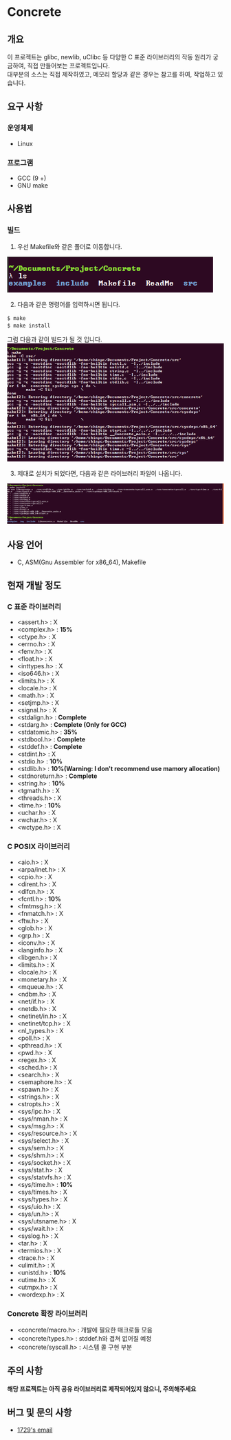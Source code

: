 # Concrete

## 개요

이 프로젝트는 glibc, newlib, uClibc 등 다양한 C 표준 라이브러리의 작동 원리가 궁금하여, 직접 만들어보는 프로젝트입니다.
\
대부분의 소스는 직접 제작하였고, 메모리 할당과 같은 경우는 참고를 하여, 작업하고 있습니다.

## 요구 사항

### 운영체제
- Linux

### 프로그램
- GCC (9 +)
- GNU make

## 사용법

### 빌드

1. 우선 Makefile와 같은 폴더로 이동합니다.

![first](./img/1.png)

2. 다음과 같은 명령어를 입력하시면 됩니다.

``` sh
$ make
$ make install
```

그럼 다음과 같이 빌드가 될 것 입니다.
![second](./img/2.png)

3. 제대로 설치가 되었다면, 다음과 같은 라이브러리 파일이 나옵니다.

![last](./img/3.png)

## 사용 언어
- C, ASM(Gnu Assembler for x86_64), Makefile

## 현재 개발 정도

### C 표준 라이브러리
- <assert.h\>      : X
- <complex.h\>     : **15%**
- <ctype.h\>       : X
- <errno.h\>       : X
- <fenv.h\>        : X
- <float.h\>       : X
- <inttypes.h\>    : X
- <iso646.h\>      : X
- <limits.h\>      : X
- <locale.h\>      : X
- <math.h\>        : X
- <setjmp.h\>      : X
- <signal.h\>      : X
- <stdalign.h\>    : **Complete**
- <stdarg.h\>      : **Complete (Only for GCC)**
- <stdatomic.h\>   : **35%**
- <stdbool.h\>     : **Complete**
- <stddef.h\>      : **Complete**
- <stdint.h\>      : X
- <stdio.h\>       : **10%**
- <stdlib.h\>      : **10%(Warning: I don't recommend use mamory allocation)**
- <stdnoreturn.h\> : **Complete**
- <string.h\>      : **10%**
- <tgmath.h\>      : X
- <threads.h\>     : X
- <time.h\>        : **10%**
- <uchar.h\>       : X
- <wchar.h\>       : X
- <wctype.h\>      : X

### C POSIX 라이브러리
- <aio.h\> : X
- <arpa/inet.h\>   : X
- <cpio.h\> : X
- <dirent.h\> : X
- <dlfcn.h\> : X
- <fcntl.h\> : **10%**
- <fmtmsg.h\> : X
- <fnmatch.h\> : X
- <ftw.h\> : X
- <glob.h\> : X
- <grp.h\> : X
- <iconv.h\> : X
- <langinfo.h\> : X
- <libgen.h\> : X
- <limits.h\> : X
- <locale.h\> : X
- <monetary.h\> : X
- <mqueue.h\> : X
- <ndbm.h\> : X
- <net/if.h\> : X
- <netdb.h\> : X
- <netinet/in.h\> : X
- <netinet/tcp.h\> : X
- <nl_types.h\> : X
- <poll.h\> : X
- <pthread.h\> : X
- <pwd.h\> : X
- <regex.h\> : X
- <sched.h\> : X
- <search.h\> : X
- <semaphore.h\> : X
- <spawn.h\> : X
- <strings.h\> : X
- <stropts.h\> : X
- <sys/ipc.h\> : X
- <sys/nman.h\> : X
- <sys/msg.h\> : X
- <sys/resource.h\> : X
- <sys/select.h\> : X
- <sys/sem.h\> : X
- <sys/shm.h\> : X
- <sys/socket.h\> : X
- <sys/stat.h\> : X
- <sys/statvfs.h\> : X
- <sys/time.h\> : **10%**
- <sys/times.h\> : X
- <sys/types.h\> : X
- <sys/uio.h\> : X
- <sys/un.h\> : X
- <sys/utsname.h\> : X
- <sys/wait.h\> : X
- <syslog.h\> : X
- <tar.h\> : X
- <termios.h\> : X
- <trace.h\> : X
- <ulimit.h\> : X
- <unistd.h\> : **10%**
- <utime.h\> : X
- <utmpx.h\> : X
- <wordexp.h\> : X

### Concrete 확장 라이브러리
- <concrete/macro.h\> : 개발에 필요한 매크로들 모음
- <concrete/types.h\> : stddef.h와 겹쳐 없어질 예정
- <concrete/syscall.h\> : 시스템 콜 구현 부분

## 주의 사항

**해당 프로젝트는 아직 공유 라이브러리로 제작되어있지 않으니, 주의해주세요**

## 버그 및 문의 사항
- [1729's email](mailto:shk052353@gmail.com)